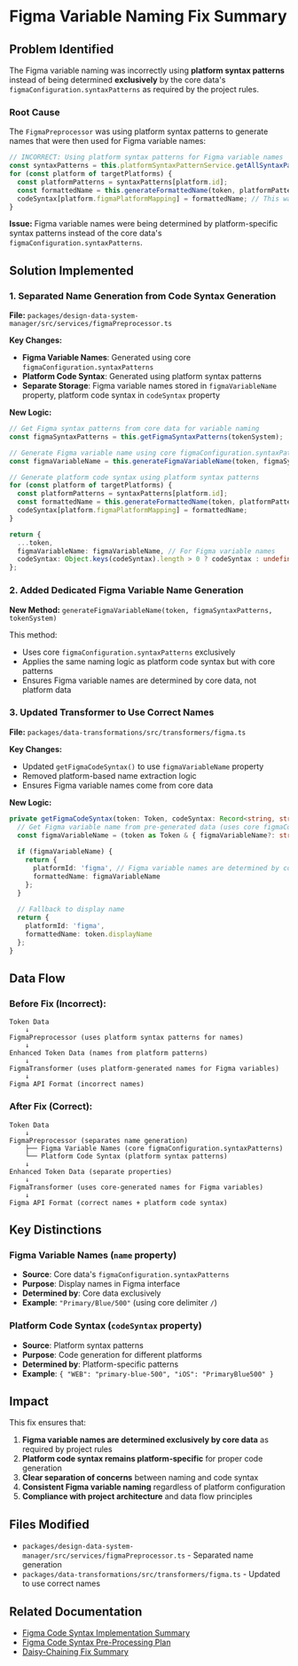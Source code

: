 # Figma Variable Naming Fix Summary

## Problem Identified

The Figma variable naming was incorrectly using **platform syntax patterns** instead of being determined **exclusively** by the core data's `figmaConfiguration.syntaxPatterns` as required by the project rules.

### Root Cause

The `FigmaPreprocessor` was using platform syntax patterns to generate names that were then used for Figma variable names:

```typescript
// INCORRECT: Using platform syntax patterns for Figma variable names
const syntaxPatterns = this.platformSyntaxPatternService.getAllSyntaxPatterns();
for (const platform of targetPlatforms) {
  const platformPatterns = syntaxPatterns[platform.id];
  const formattedName = this.generateFormattedName(token, platformPatterns, tokenSystem);
  codeSyntax[platform.figmaPlatformMapping] = formattedName; // This was used for Figma names!
}
```

**Issue:** Figma variable names were being determined by platform-specific syntax patterns instead of the core data's `figmaConfiguration.syntaxPatterns`.

## Solution Implemented

### 1. Separated Name Generation from Code Syntax Generation

**File:** `packages/design-data-system-manager/src/services/figmaPreprocessor.ts`

**Key Changes:**
- **Figma Variable Names**: Generated using core `figmaConfiguration.syntaxPatterns`
- **Platform Code Syntax**: Generated using platform syntax patterns
- **Separate Storage**: Figma variable names stored in `figmaVariableName` property, platform code syntax in `codeSyntax` property

**New Logic:**
```typescript
// Get Figma syntax patterns from core data for variable naming
const figmaSyntaxPatterns = this.getFigmaSyntaxPatterns(tokenSystem);

// Generate Figma variable name using core figmaConfiguration.syntaxPatterns
const figmaVariableName = this.generateFigmaVariableName(token, figmaSyntaxPatterns, tokenSystem);

// Generate platform code syntax using platform syntax patterns
for (const platform of targetPlatforms) {
  const platformPatterns = syntaxPatterns[platform.id];
  const formattedName = this.generateFormattedName(token, platformPatterns, tokenSystem);
  codeSyntax[platform.figmaPlatformMapping] = formattedName;
}

return {
  ...token,
  figmaVariableName: figmaVariableName, // For Figma variable names
  codeSyntax: Object.keys(codeSyntax).length > 0 ? codeSyntax : undefined // For platform code syntax
};
```

### 2. Added Dedicated Figma Variable Name Generation

**New Method:** `generateFigmaVariableName(token, figmaSyntaxPatterns, tokenSystem)`

This method:
- Uses core `figmaConfiguration.syntaxPatterns` exclusively
- Applies the same naming logic as platform code syntax but with core patterns
- Ensures Figma variable names are determined by core data, not platform data

### 3. Updated Transformer to Use Correct Names

**File:** `packages/data-transformations/src/transformers/figma.ts`

**Key Changes:**
- Updated `getFigmaCodeSyntax()` to use `figmaVariableName` property
- Removed platform-based name extraction logic
- Ensures Figma variable names come from core data

**New Logic:**
```typescript
private getFigmaCodeSyntax(token: Token, codeSyntax: Record<string, string>, tokenSystem: TokenSystem): { platformId: string; formattedName: string } | null {
  // Get Figma variable name from pre-generated data (uses core figmaConfiguration.syntaxPatterns)
  const figmaVariableName = (token as Token & { figmaVariableName?: string }).figmaVariableName;
  
  if (figmaVariableName) {
    return {
      platformId: 'figma', // Figma variable names are determined by core data, not platform
      formattedName: figmaVariableName
    };
  }
  
  // Fallback to display name
  return {
    platformId: 'figma',
    formattedName: token.displayName
  };
}
```

## Data Flow

### Before Fix (Incorrect):
```
Token Data
    ↓
FigmaPreprocessor (uses platform syntax patterns for names)
    ↓
Enhanced Token Data (names from platform patterns)
    ↓
FigmaTransformer (uses platform-generated names for Figma variables)
    ↓
Figma API Format (incorrect names)
```

### After Fix (Correct):
```
Token Data
    ↓
FigmaPreprocessor (separates name generation)
    ├── Figma Variable Names (core figmaConfiguration.syntaxPatterns)
    └── Platform Code Syntax (platform syntax patterns)
    ↓
Enhanced Token Data (separate properties)
    ↓
FigmaTransformer (uses core-generated names for Figma variables)
    ↓
Figma API Format (correct names + platform code syntax)
```

## Key Distinctions

### Figma Variable Names (`name` property)
- **Source**: Core data's `figmaConfiguration.syntaxPatterns`
- **Purpose**: Display names in Figma interface
- **Determined by**: Core data exclusively
- **Example**: `"Primary/Blue/500"` (using core delimiter `/`)

### Platform Code Syntax (`codeSyntax` property)
- **Source**: Platform syntax patterns
- **Purpose**: Code generation for different platforms
- **Determined by**: Platform-specific patterns
- **Example**: `{ "WEB": "primary-blue-500", "iOS": "PrimaryBlue500" }`

## Impact

This fix ensures that:

1. **Figma variable names are determined exclusively by core data** as required by project rules
2. **Platform code syntax remains platform-specific** for proper code generation
3. **Clear separation of concerns** between naming and code syntax
4. **Consistent Figma variable naming** regardless of platform configuration
5. **Compliance with project architecture** and data flow principles

## Files Modified

- `packages/design-data-system-manager/src/services/figmaPreprocessor.ts` - Separated name generation
- `packages/data-transformations/src/transformers/figma.ts` - Updated to use correct names

## Related Documentation

- [Figma Code Syntax Implementation Summary](./figma-code-syntax-implementation-summary.md)
- [Figma Code Syntax Pre-Processing Plan](./figma-code-syntax-pre-processing-plan.md)
- [Daisy-Chaining Fix Summary](./daisy-chaining-fix-summary.md) 